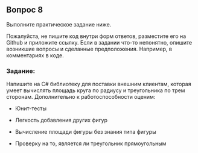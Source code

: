 ## Вопрос 8
Выполните практическое задание ниже.

Пожалуйста, не пишите код внутри форм ответов, разместите его на Github и приложите ссылку. Если в задании что-то непонятно, опишите возникшие вопросы и сделанные предположения. Например, в комментариях в коде.

### Задание:

Напишите на C# библиотеку для поставки внешним клиентам, которая умеет вычислять площадь круга по радиусу и треугольника по трем сторонам. Дополнительно к работоспособности оценим:

* Юнит-тесты

* Легкость добавления других фигур

* Вычисление площади фигуры без знания типа фигуры

* Проверку на то, является ли треугольник прямоугольным


